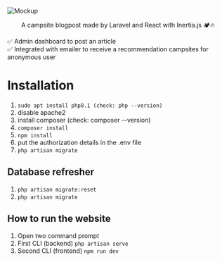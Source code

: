 ![Mockup](https://github.com/RetroGhosty/camp-blog/assets/54449218/14d63238-b025-4885-9a1b-95b7ba4884de)

<p align="center">
A campsite blogpost made by Laravel and React with Inertia.js 🏕️🔥   
</p>
✅ Admin dashboard to post an article<br/>
✅ Integrated with emailer to receive a recommendation campsites for anonymous user<br/>


# Installation

1. `sudo apt install php8.1 (check: php --version)`
2. disable apache2
3. install composer (check: composer --version)
4. `composer install`
5. `npm install`
6. put the authorization details in the .env file
7. `php artisan migrate`

## Database refresher

1. `php artisan migrate:reset`
2. `php artisan migrate`

## How to run the website

1. Open two command prompt
2. First CLI (backend) `php artisan serve`
3. Second CLI (frontend) `npm run dev`
